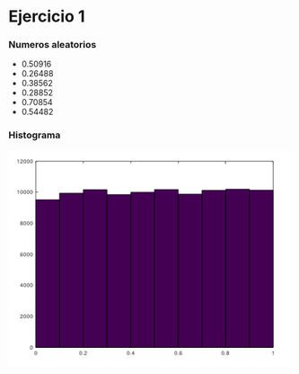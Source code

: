 # Ejercicio 1
### Numeros aleatorios
* 0.50916
* 0.26488
* 0.38562
* 0.28852
* 0.70854
* 0.54482

### Histograma
![Histograma ejercicio 1](/TP1/informe/imagenes/1-histograma.png)
